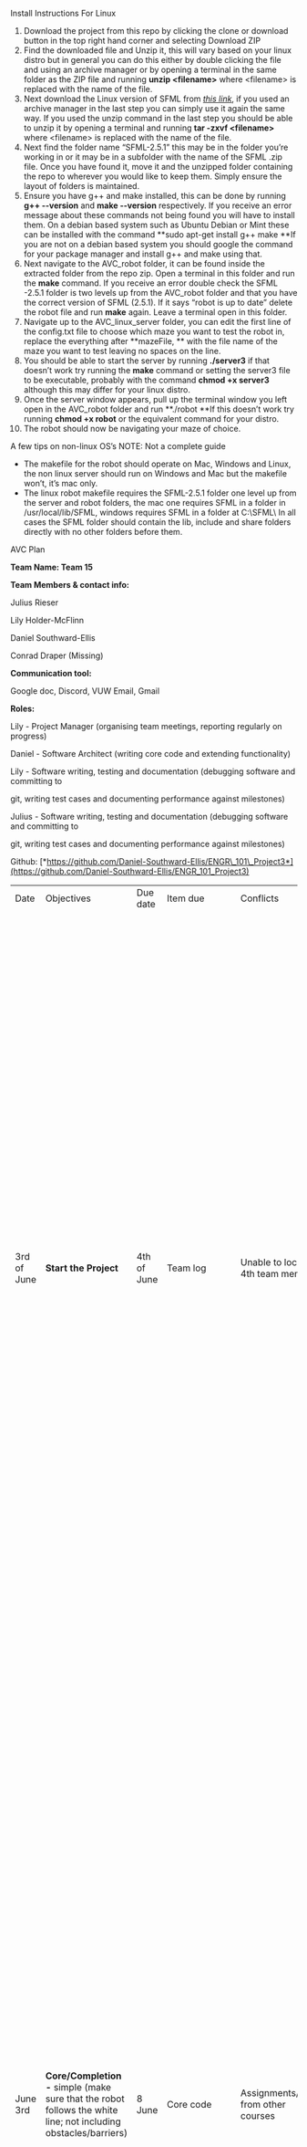 <span id="anchor"></span>Install Instructions For Linux

1.  Download the project from this repo by clicking the clone or
    download button in the top right hand corner and selecting Download
    ZIP
2.  Find the downloaded file and Unzip it, this will vary based on your
    linux distro but in general you can do this either by double
    clicking the file and using an archive manager or by opening a
    terminal in the same folder as the ZIP file and running **unzip
    \<filename\>** where \<filename\> is replaced with the name of the
    file.
3.  Next download the Linux version of SFML from [*this
    link*](https://www.sfml-dev.org/download/sfml/2.5.1/), if you used
    an archive manager in the last step you can simply use it again the
    same way. If you used the unzip command in the last step you should
    be able to unzip it by opening a terminal and running **tar -zxvf
    \<filename\>** where \<filename\> is replaced with the name of the
    file. 
4.  Next find the folder name “SFML-2.5.1” this may be in the folder
    you’re working in or it may be in a subfolder with the name of the
    SFML .zip file. Once you have found it, move it and the unzipped
    folder containing the repo to wherever you would like to keep them.
    Simply ensure the layout of folders is maintained.
5.  Ensure you have g++ and make installed, this can be done by running
    **g++ --version** and **make --version** respectively. If you
    receive an error message about these commands not being found you
    will have to install them. On a debian based system such as Ubuntu
    Debian or Mint these can be installed with the command **sudo
    apt-get install g++ make **If you are not on a debian based system
    you should google the command for your package manager and install
    g++ and make using that.
6.  Next navigate to the AVC\_robot folder, it can be found inside the
    extracted folder from the repo zip. Open a terminal in this folder
    and run the **make** command. If you receive an error double check
    the SFML -2.5.1 folder is two levels up from the AVC\_robot folder
    and that you have the correct version of SFML (2.5.1). If it says
    “robot is up to date” delete the robot file and run **make**
    again. Leave a terminal open in this folder.
7.  Navigate up to the AVC\_linux\_server folder, you can edit the first
    line of the config.txt file to choose which maze you want to test
    the robot in, replace the everything after **mazeFile, ** with the
    file name of the maze you want to test leaving no spaces on the
    line. 
8.  You should be able to start the server by running **./server3** if
    that doesn’t work try running the **make** command or setting the
    server3 file to be executable, probably with the command **chmod +x
    server3** although this may differ for your linux distro.
9.  Once the server window appears, pull up the terminal window you left
    open in the AVC\_robot folder and run **./robot **If this doesn’t
    work try running **chmod +x robot** or the equivalent command for
    your distro.
10. The robot should now be navigating your maze of choice.

<span id="anchor-1"></span>A few tips on non-linux OS’s NOTE: Not a
complete guide

  - The makefile for the robot should operate on Mac, Windows and Linux,
    the non linux server should run on Windows and Mac but the makefile
    won’t, it’s mac only.
  - The linux robot makefile requires the SFML-2.5.1 folder one level up
    from the server and robot folders, the mac one requires SFML in a
    folder in /usr/local/lib/SFML, windows requires SFML in a folder at
    C:\\SFML\\ In all cases the SFML folder should contain the lib,
    include and share folders directly with no other folders before
    them.

<span id="anchor-2"></span>AVC Plan

**Team Name: Team 15**

**Team Members & contact info:**

Julius Rieser

Lily Holder-McFlinn

Daniel Southward-Ellis

Conrad Draper (Missing)

<span id="anchor-3"></span>**Communication tool:**

Google doc, Discord, VUW Email, Gmail

<span id="anchor-4"></span>**Roles:**

Lily - Project Manager (organising team meetings, reporting regularly on
progress)

Daniel - Software Architect (writing core code and extending
functionality)

Lily - Software writing, testing and documentation (debugging software
and committing to

git, writing test cases and documenting performance against milestones)

Julius - Software writing, testing and documentation (debugging software
and committing to

git, writing test cases and documenting performance against milestones)

Github:
[*https://github.com/Daniel-Southward-Ellis/ENGR\_101\_Project3*](https://github.com/Daniel-Southward-Ellis/ENGR_101_Project3)

<table>
<tbody>
<tr class="odd">
<td>Date</td>
<td>Objectives</td>
<td>Due date</td>
<td>Item due</td>
<td>Conflicts</td>
<td>Tasks</td>
</tr>
<tr class="even">
<td>3rd of June</td>
<td><strong>Start the Project</strong></td>
<td>4th of June</td>
<td>Team log</td>
<td>Unable to locate 4th team member</td>
<td><p>All of the team works together to plan what key objectives we need to achieve in the next fortnight. </p>
<p>Key milestones are determined to create a ‘simple’ functioning robot (core and completion), and to create an ‘advanced’ robot capable of navigating corridors</p>
<p>Figure out the respective roles of each team member in the project.</p>
<p>Try and get in touch with our other team member before the roles are finalised. </p>
<p>Daniel - Help anyone who is having issues with installing the software on their machines.</p>
<p>Lily - Ensures that everyone has contributed to the team plan.</p>
<p>Julius - Make sure everyone can successfully compile the program, and that everyone’s environments are working as planned.</p>
<p>All of the team - do some test commits to make sure everything in the repo is functioning correctly before we start programming (environments are configured correctly)</p></td>
</tr>
<tr class="odd">
<td> June 3rd</td>
<td><strong>Core/Completion - </strong>simple (make sure that the robot follows the white line; not including obstacles/barriers) </td>
<td>8 June</td>
<td>Core code</td>
<td>Assignments/tests from other courses</td>
<td><p><strong>Basic goal:</strong> Get the robot moving with limited functionality. Write some code for it to move around (not concerning the white line for now). </p>
<p>Lily and Julius - investigate how the program/robot works, and what functionality we need to implement to get the robot to move around (turn right, turn left, move straight). Figure out how the virtual motors work. </p>
<p>All of the team - discuss strategy for approaching simple movements so everyone has a clear idea going forward.</p>
<p>Daniel - attempt to implement the strategy. Make sure the robot moves as expected. Lily and Julius can help with bugs and/or confusion that arises with the algorithm. </p>
<p><strong>Goal: </strong>once the robot is able to move as we predict, implement functionality for the robot to follow the white line (straight, curved etc)</p>
<p>Lily and Julius - do some investigation into how we can detect the white line, and what movements we should make the robot do when the white line is sensed to be in a certain direction.</p>
<p>Team - discuss these findings, come to a consensus on the best approach. </p>
<p>Daniel - code a solution, with the help of Lily and Julius if required.</p>
<p>Lily - write tests and document changes. Help with debugging.</p>
<p>Julius - write tests as well, and fix bugs that arise from the testing phase.</p></td>
</tr>
<tr class="even">
<td> 8 June</td>
<td><strong>Core/Completion</strong> - extended (write tests for ensuring the robot <em>always </em>follows the white line; exceptional cases where objects are blocking the robot; make sure code works in most cases </td>
<td> 11 June</td>
<td>Completion Code &amp; testing documentation</td>
<td>Assignments from other courses</td>
<td><p><strong>Goal:</strong> Once we get the robot to follow the line we start testing how to avoid obstacles such as walls/offmap/ducks and what the robot has to do in each situation</p>
<p>Lily and Julius - do some investigation into how code detects various obstacles, and what movements we should make the robot do when the robot senses various obstacles.</p>
<p>Daniel - code a solution, from investigation. Lily and Julius will provide support and ideas if needed</p>
<p>Lily and Julius - write testing documentation on the results of what the robot does when obstacles are seen on the camera. Help with debugging</p></td>
</tr>
<tr class="odd">
<td>11 June</td>
<td><strong>Challenge</strong> (simple) - write new code for the robot to be able to travel down a corridor successfully</td>
<td>13 June</td>
<td>Basic Challenge code + Tests</td>
<td>Assignments/tests from other courses</td>
<td><p><strong>Goal: </strong>To have a system in place to allow the robot to navigate down a corridor or other enclosed space.</p>
<p>Team - Discuss possible options for navigating.</p>
<p>Daniel - Architect and write a system to track and navigate down a corridor. </p>
<p>Lily and Julius - Write tests for the system and determine situations where it breaks for the next step.</p></td>
</tr>
<tr class="even">
<td>13 June</td>
<td><strong>Challenge </strong>(complex) - write test cases for exceptional circumstances of corridor travelling. Make sure robot travels <em>correctly </em>even in complex scenarios (hardcore debugging)</td>
<td>16 June</td>
<td>Complex challenge code +Tests</td>
<td>Assignments/tests from other courses</td>
<td><p><strong>Goal: </strong>To ensure our navigation system doesn’t break in more complex situations. Multiple walls and corridors, objects in the way, etc.</p>
<p>Lily and Julius - Discuss cases each team member has found where the code doesn’t work as expected or doesn’t navigate correctly. Determine any additional cases that should be improved or that might cause issues.</p>
<p>Daniel - Work on the code to fix these issues, with the help of Lily and Julius if required.</p></td>
</tr>
<tr class="odd">
<td>16 June</td>
<td><strong>Extra testing phase </strong>(test core/completion and challenge with a range of test cases, simple to complex). At the end of this there should be no bugs</td>
<td>June 19</td>
<td>Final Code for all levels + Tests for all levels</td>
<td>Assignments/tests from other courses</td>
<td><p><strong>Goal: </strong>To ensure existing bugs are fixed and behavior is consistent.</p>
<p>Lily and Julius - Check and improve on existing tests, create new ones if necessary. Report any issues found.</p>
<p>Daniel - Fix bugs found in the code and improve any issues found with help from Lily and Julius.</p></td>
</tr>
<tr class="even">
<td>June 4</td>
<td><strong>Team log/ individual logs </strong>(compile all of our logs, make sure we have good documentation for all of our tasks and achievements)</td>
<td>June 19</td>
<td>Individual Logs, team logs</td>
<td>Forgetting to log, assignments from other courses</td>
<td><p><strong>Individual Log:</strong></p>
<p>All of the team - Make sure to log all activity on project work within individual logs with at least start time, finish time, task, and outcome.</p>
<p><strong>Team Log:</strong></p>
<p>All of the team - Make sure to keep as close to the plan as possible.</p>
<p>Lily - reports on team progress regularly with help if needed by Julius and Daniel.</p></td>
</tr>
<tr class="odd">
<td>June 19</td>
<td><p><strong>Team log/ individual logs/ Report</strong></p>
<p>Touch ups on individual and team logs if needed. Write a report to your manager on the software our team just completed</p></td>
<td>June 24</td>
<td>Individual Logs, team logs, and Report</td>
<td></td>
<td><p>All of the team - Make sure that all activity has been logged for individual/team logs and if anything is missing or unaccounted for, it will be added.</p>
<p><strong>Report:</strong></p>
<p>All of the team - Write a report that is directed to the manager about the software our team has just created. Should include:</p>
<p>Task, approach, architecture, solution, team dynamic, state of the art, to do, and recommendations. No more than 10 pages.</p></td>
</tr>
</tbody>
</table>
